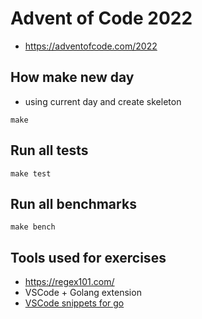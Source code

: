# Advent of Code 2022

- https://adventofcode.com/2022


## How make new day

- using current day and create skeleton

```
make
```

## Run all tests

```
make test
```

## Run all benchmarks

```
make bench
```

## Tools used for exercises

- https://regex101.com/
- VSCode + Golang extension
- [VSCode snippets for go](https://gist.github.com/abtris/e6ba014d1e74afe58fc093bd7a3e87cd)
